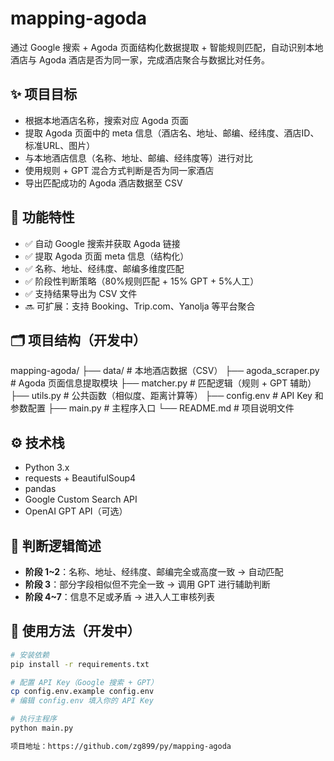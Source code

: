# mapping-agoda

通过 Google 搜索 + Agoda 页面结构化数据提取 + 智能规则匹配，自动识别本地酒店与 Agoda 酒店是否为同一家，完成酒店聚合与数据比对任务。

## ✨ 项目目标

- 根据本地酒店名称，搜索对应 Agoda 页面
- 提取 Agoda 页面中的 meta 信息（酒店名、地址、邮编、经纬度、酒店ID、标准URL、图片）
- 与本地酒店信息（名称、地址、邮编、经纬度等）进行对比
- 使用规则 + GPT 混合方式判断是否为同一家酒店
- 导出匹配成功的 Agoda 酒店数据至 CSV

## 🔧 功能特性

- ✅ 自动 Google 搜索并获取 Agoda 链接
- ✅ 提取 Agoda 页面 meta 信息（结构化）
- ✅ 名称、地址、经纬度、邮编多维度匹配
- ✅ 阶段性判断策略（80%规则匹配 + 15% GPT + 5%人工）
- ✅ 支持结果导出为 CSV 文件
- 🔜 可扩展：支持 Booking、Trip.com、Yanolja 等平台聚合

## 🗂️ 项目结构（开发中）

mapping-agoda/
├── data/                  # 本地酒店数据（CSV）
├── agoda_scraper.py       # Agoda 页面信息提取模块
├── matcher.py             # 匹配逻辑（规则 + GPT 辅助）
├── utils.py               # 公共函数（相似度、距离计算等）
├── config.env             # API Key 和参数配置
├── main.py                # 主程序入口
└── README.md              # 项目说明文件


## ⚙️ 技术栈

- Python 3.x
- requests + BeautifulSoup4
- pandas
- Google Custom Search API
- OpenAI GPT API（可选）

## 📌 判断逻辑简述

- **阶段 1~2**：名称、地址、经纬度、邮编完全或高度一致 → 自动匹配
- **阶段 3**：部分字段相似但不完全一致 → 调用 GPT 进行辅助判断
- **阶段 4~7**：信息不足或矛盾 → 进入人工审核列表

## 🚀 使用方法（开发中）

```bash
# 安装依赖
pip install -r requirements.txt

# 配置 API Key（Google 搜索 + GPT）
cp config.env.example config.env
# 编辑 config.env 填入你的 API Key

# 执行主程序
python main.py

项目地址：https://github.com/zg899/py/mapping-agoda